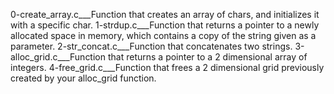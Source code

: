 0-create_array.c___Function that creates an array of chars, and initializes it with a specific char.
1-strdup.c___Function that returns a pointer to a newly allocated space in memory, which contains a copy of the string given as a parameter.
2-str_concat.c___Function that concatenates two strings.
3-alloc_grid.c___Function that returns a pointer to a 2 dimensional array of integers.
4-free_grid.c___Function that frees a 2 dimensional grid previously created by your alloc_grid function.
